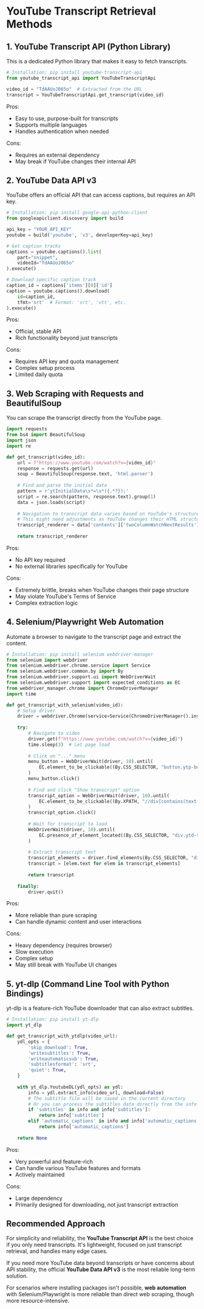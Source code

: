 # YouTube Transcript Retrieval Methods

## 1. YouTube Transcript API (Python Library)
This is a dedicated Python library that makes it easy to fetch transcripts.

```python
# Installation: pip install youtube-transcript-api
from youtube_transcript_api import YouTubeTranscriptApi

video_id = "TdAAUoJ065o"  # Extracted from the URL
transcript = YouTubeTranscriptApi.get_transcript(video_id)
```

Pros:
- Easy to use, purpose-built for transcripts
- Supports multiple languages
- Handles authentication when needed

Cons:
- Requires an external dependency
- May break if YouTube changes their internal API

## 2. YouTube Data API v3

YouTube offers an official API that can access captions, but requires an API key.

```python
# Installation: pip install google-api-python-client
from googleapiclient.discovery import build

api_key = "YOUR_API_KEY"
youtube = build('youtube', 'v3', developerKey=api_key)

# Get caption tracks
captions = youtube.captions().list(
    part="snippet",
    videoId="TdAAUoJ065o"
).execute()

# Download specific caption track
caption_id = captions['items'][0]['id']
caption = youtube.captions().download(
    id=caption_id,
    tfmt='srt'  # Format: 'srt', 'vtt', etc.
).execute()
```

Pros:
- Official, stable API
- Rich functionality beyond just transcripts

Cons:
- Requires API key and quota management
- Complex setup process
- Limited daily quota

## 3. Web Scraping with Requests and BeautifulSoup

You can scrape the transcript directly from the YouTube page.

```python
import requests
from bs4 import BeautifulSoup
import json
import re

def get_transcript(video_id):
    url = f"https://www.youtube.com/watch?v={video_id}"
    response = requests.get(url)
    soup = BeautifulSoup(response.text, 'html.parser')
    
    # Find and parse the initial data
    pattern = r'ytInitialData\s*=\s*({.*?});'
    script = re.search(pattern, response.text).group(1)
    data = json.loads(script)
    
    # Navigation to transcript data varies based on YouTube's structure
    # This might need adjustments as YouTube changes their HTML structure
    transcript_renderer = data['contents']['twoColumnWatchNextResults']['results']['results']['contents'][2]['videoSecondaryInfoRenderer']['attributedDescription']['content']
    
    return transcript_renderer
```

Pros:
- No API key required
- No external libraries specifically for YouTube

Cons:
- Extremely brittle, breaks when YouTube changes their page structure
- May violate YouTube's Terms of Service
- Complex extraction logic

## 4. Selenium/Playwright Web Automation

Automate a browser to navigate to the transcript page and extract the content.

```python
# Installation: pip install selenium webdriver-manager
from selenium import webdriver
from selenium.webdriver.chrome.service import Service
from selenium.webdriver.common.by import By
from selenium.webdriver.support.ui import WebDriverWait
from selenium.webdriver.support import expected_conditions as EC
from webdriver_manager.chrome import ChromeDriverManager
import time

def get_transcript_with_selenium(video_id):
    # Setup driver
    driver = webdriver.Chrome(service=Service(ChromeDriverManager().install()))
    
    try:
        # Navigate to video
        driver.get(f"https://www.youtube.com/watch?v={video_id}")
        time.sleep(3)  # Let page load
        
        # Click on "..." menu
        menu_button = WebDriverWait(driver, 10).until(
            EC.element_to_be_clickable((By.CSS_SELECTOR, "button.ytp-button.ytp-settings-button"))
        )
        menu_button.click()
        
        # Find and click "Show transcript" option
        transcript_option = WebDriverWait(driver, 10).until(
            EC.element_to_be_clickable((By.XPATH, "//div[contains(text(), 'Show transcript')]"))
        )
        transcript_option.click()
        
        # Wait for transcript to load
        WebDriverWait(driver, 10).until(
            EC.presence_of_element_located((By.CSS_SELECTOR, "div.ytd-transcript-renderer"))
        )
        
        # Extract transcript text
        transcript_elements = driver.find_elements(By.CSS_SELECTOR, "div.ytd-transcript-body-renderer")
        transcript = [elem.text for elem in transcript_elements]
        
        return transcript
    
    finally:
        driver.quit()
```

Pros:
- More reliable than pure scraping
- Can handle dynamic content and user interactions

Cons:
- Heavy dependency (requires browser)
- Slow execution
- Complex setup
- May still break with YouTube UI changes

## 5. yt-dlp (Command Line Tool with Python Bindings)

yt-dlp is a feature-rich YouTube downloader that can also extract subtitles.

```python
# Installation: pip install yt-dlp
import yt_dlp

def get_transcript_with_ytdlp(video_url):
    ydl_opts = {
        'skip_download': True,
        'writesubtitles': True,
        'writeautomaticsub': True,
        'subtitlesformat': 'srt',
        'quiet': True,
    }
    
    with yt_dlp.YoutubeDL(ydl_opts) as ydl:
        info = ydl.extract_info(video_url, download=False)
        # The subtitle file will be saved in the current directory
        # Or you can process the subtitles data directly from the info dict
        if 'subtitles' in info and info['subtitles']:
            return info['subtitles']
        elif 'automatic_captions' in info and info['automatic_captions']:
            return info['automatic_captions']
    
    return None
```

Pros:
- Very powerful and feature-rich
- Can handle various YouTube features and formats
- Actively maintained

Cons:
- Large dependency
- Primarily designed for downloading, not just transcript extraction

## Recommended Approach

For simplicity and reliability, the **YouTube Transcript API** is the best choice if you only need transcripts. It's lightweight, focused on just transcript retrieval, and handles many edge cases.

If you need more YouTube data beyond transcripts or have concerns about API stability, the official **YouTube Data API v3** is the most reliable long-term solution.

For scenarios where installing packages isn't possible, **web automation** with Selenium/Playwright is more reliable than direct web scraping, though more resource-intensive.
